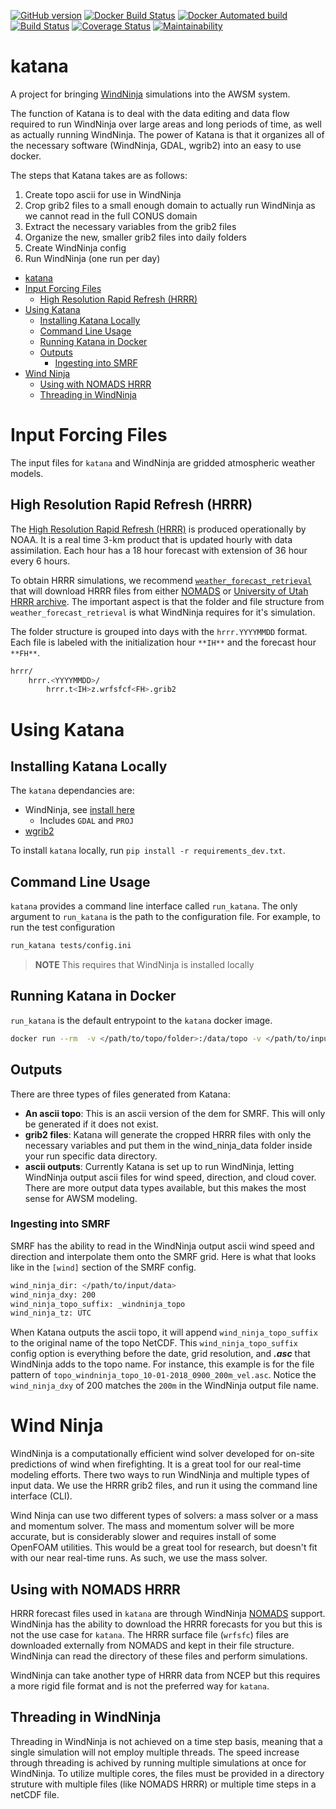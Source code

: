 [![GitHub version](https://badge.fury.io/gh/USDA-ARS-NWRC%2Fkatana.svg)](https://badge.fury.io/gh/USDA-ARS-NWRC%2Fkatana)
[![Docker Build Status](https://img.shields.io/docker/build/usdaarsnwrc/katana.svg)](https://hub.docker.com/r/usdaarsnwrc/katana/)
[![Docker Automated build](https://img.shields.io/docker/automated/usdaarsnwrc/katana.svg)](https://hub.docker.com/r/usdaarsnwrc/katana/)
[![Build Status](https://travis-ci.com/USDA-ARS-NWRC/katana.svg?branch=master)](https://travis-ci.com/USDA-ARS-NWRC/katana)
[![Coverage Status](https://coveralls.io/repos/github/USDA-ARS-NWRC/katana/badge.svg?branch=master)](https://coveralls.io/github/USDA-ARS-NWRC/katana?branch=master)
[![Maintainability](https://api.codeclimate.com/v1/badges/02c98487a2fdd524e6e9/maintainability)](https://codeclimate.com/github/USDA-ARS-NWRC/katana/maintainability)

# katana

A project for bringing [WindNinja] simulations into the AWSM system.

[WindNinja]: https://github.com/firelab/windninja

The function of Katana is to deal with the data editing and data flow required to run WindNinja over large areas and long periods of time, as well as actually running WindNinja. The power of Katana is that it organizes all of the necessary software (WindNinja, GDAL, wgrib2) into an easy to use docker.

The steps that Katana takes are as follows:

1. Create topo ascii for use in WindNinja
2. Crop grib2 files to a small enough domain to actually run WindNinja as we cannot read in the full CONUS domain
3. Extract the necessary variables from the grib2 files
4. Organize the new, smaller grib2 files into daily folders
5. Create WindNinja config
6. Run WindNinja (one run per day)

- [katana](#katana)
- [Input Forcing Files](#input-forcing-files)
  - [High Resolution Rapid Refresh (HRRR)](#high-resolution-rapid-refresh-hrrr)
- [Using Katana](#using-katana)
  - [Installing Katana Locally](#installing-katana-locally)
  - [Command Line Usage](#command-line-usage)
  - [Running Katana in Docker](#running-katana-in-docker)
  - [Outputs](#outputs)
    - [Ingesting into SMRF](#ingesting-into-smrf)
- [Wind Ninja](#wind-ninja)
  - [Using with NOMADS HRRR](#using-with-nomads-hrrr)
  - [Threading in WindNinja](#threading-in-windninja)

# Input Forcing Files

The input files for `katana` and WindNinja are gridded atmospheric weather models.

## High Resolution Rapid Refresh (HRRR)

The [High Resolution Rapid Refresh (HRRR)](https://rapidrefresh.noaa.gov/hrrr/) is produced operationally by NOAA. It is a real time 3-km product that is updated hourly with data assimilation. Each hour has a 18 hour forecast with extension of 36 hour every 6 hours.

To obtain HRRR simulations, we recommend [`weather_forecast_retrieval`](https://github.com/USDA-ARS-NWRC/weather_forecast_retrieval) that will download HRRR files from either [NOMADS](http://nomads.ncep.noaa.gov/) or [University of Utah HRRR archive](http://home.chpc.utah.edu/~u0553130/Brian_Blaylock/cgi-bin/hrrr_download.cgi). The important aspect is that the folder and file structure from `weather_forecast_retrieval` is what WindNinja requires for it's simulation.

The folder structure is grouped into days with the `hrrr.YYYYMMDD` format. Each file is labeled with the initialization hour `**IH**` and the forecast hour `**FH**`.

```bash
hrrr/
    hrrr.<YYYYMMDD>/
        hrrr.t<IH>z.wrfsfcf<FH>.grib2
```

# Using Katana

## Installing Katana Locally

The `katana` dependancies are:

- WindNinja, see [install here](https://github.com/firelab/windninja/wiki)
  - Includes `GDAL` and `PROJ`
- [wgrib2](https://www.cpc.ncep.noaa.gov/products/wesley/wgrib2/)
  
To install `katana` locally, run `pip install -r requirements_dev.txt`.

## Command Line Usage

`katana` provides a command line interface called `run_katana`. The only argument to `run_katana` is the path to the configuration file. For example, to run the test configuration

```bash
run_katana tests/config.ini
```

> **NOTE** This requires that WindNinja is installed locally

## Running Katana in Docker

`run_katana` is the default entrypoint to the `katana` docker image.

```bash
docker run --rm  -v </path/to/topo/folder>:/data/topo -v </path/to/input/data>:/data/input   -v </path/to/output>:/data/output  --user 1008:4 usdaarsnwrc/katana /data/topo/katana_config.ini
```

## Outputs

There are three types of files generated from Katana:

- **An ascii topo**: This is an ascii version of the dem for SMRF. This will only be generated if it does not exist.
- **grib2 files**: Katana will generate the cropped HRRR files with only the necessary variables and put them in the wind_ninja_data folder inside your run specific data directory.
- **ascii outputs**: Currently Katana is set up to run WindNinja, letting WindNinja output ascii files for wind speed, direction, and cloud cover. There are more output data types available, but this makes the most sense for AWSM modeling.

### Ingesting into SMRF

SMRF has the ability to read in the WindNinja output ascii wind speed and direction and interpolate them onto the SMRF grid. Here is what that looks like in the `[wind]` section of the SMRF config.

```bash
wind_ninja_dir: </path/to/input/data>
wind_ninja_dxy: 200
wind_ninja_topo_suffix: _windninja_topo
wind_ninja_tz: UTC
```

When Katana outputs the ascii topo, it will append `wind_ninja_topo_suffix` to the original name of the topo NetCDF. This `wind_ninja_topo_suffix` config option is everything before the date, grid resolution, and ***.asc*** that WindNinja adds to the topo name. For instance, this example is for the file pattern of `topo_windninja_topo_10-01-2018_0900_200m_vel.asc`. Notice the `wind_ninja_dxy` of 200 matches the `200m` in the WindNinja output file name.

# Wind Ninja

WindNinja is a computationally efficient wind solver developed for on-site predictions of wind when firefighting. It is a great tool for our real-time modeling efforts. There two ways to run WindNinja and multiple types of input data. We use the HRRR grib2 files, and run it using the command line interface (CLI).

Wind Ninja can use two different types of solvers: a mass solver or a mass and momentum solver. The mass and momentum solver will be more accurate, but is considerably slower and requires install of some OpenFOAM utilities. This would be a great tool for research, but doesn't fit with our near real-time runs. As such, we use the mass solver.

## Using with NOMADS HRRR

HRRR forecast files used in `katana` are through WindNinja [NOMADS](http://nomads.ncep.noaa.gov/) support. WindNinja has the ability to download the HRRR forecasts for you but this is not the use case for `katana`. The HRRR surface file (`wrfsfc`) files are downloaded externally from NOMADS and kept in their file structure. WindNinja can read the directory of these files and perform simulations.

WindNinja can take another type of HRRR data from NCEP but this requires a more rigid file format and is not the preferred way for `katana`.

## Threading in WindNinja

Threading in WindNinja is not achieved on a time step basis, meaning that a single simulation will not employ multiple threads. The speed increase through threading is achived by running multiple simulations at once for WindNinja. To utilize multiple cores, the files must be provided in a directory struture with multiple files (like NOMADS HRRR) or multiple time steps in a netCDF file.
